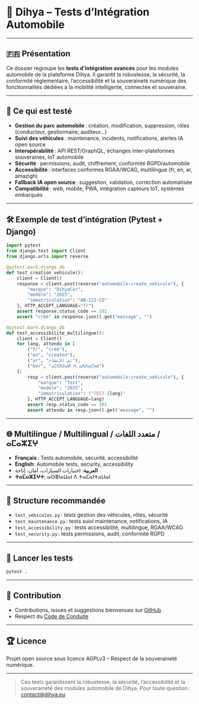 # 🧪 Dihya – Tests d’Intégration Automobile

---

## 🇫🇷 Présentation

Ce dossier regroupe les **tests d’intégration avancés** pour les modules automobile de la plateforme Dihya.
Il garantit la robustesse, la sécurité, la conformité réglementaire, l’accessibilité et la souveraineté numérique des fonctionnalités dédiées à la mobilité intelligente, connectée et souveraine.

---

## 🚀 Ce qui est testé

- **Gestion du parc automobile** : création, modification, suppression, rôles (conducteur, gestionnaire, auditeur…)
- **Suivi des véhicules** : maintenance, incidents, notifications, alertes IA open source
- **Interopérabilité** : API REST/GraphQL, échanges inter-plateformes souveraines, IoT automobile
- **Sécurité** : permissions, audit, chiffrement, conformité RGPD/automobile
- **Accessibilité** : interfaces conformes RGAA/WCAG, multilingue (fr, en, ar, amazigh)
- **Fallback IA open source** : suggestion, validation, correction automatisée
- **Compatibilité** : web, mobile, PWA, intégration capteurs IoT, systèmes embarqués

---

## 🛠️ Exemple de test d’intégration (Pytest + Django)

```python
import pytest
from django.test import Client
from django.urls import reverse

@pytest.mark.django_db
def test_creation_vehicule():
    client = Client()
    response = client.post(reverse("automobile:create_vehicule"), {
        "marque": "DihyaCar",
        "modele": "2025",
        "immatriculation": "AB-123-CD"
    }, HTTP_ACCEPT_LANGUAGE="fr")
    assert response.status_code == 201
    assert "créé" in response.json().get("message", "")

@pytest.mark.django_db
def test_accessibilite_multilingue():
    client = Client()
    for lang, attendu in [
        ("fr", "créé"),
        ("en", "created"),
        ("ar", "تم الإنشاء"),
        ("ber", "ⴰⵎⵙⵙⴰⵍ ⴷ ⴰⴷⴷⴰⵔⴰⵏ")
    ]:
        resp = client.post(reverse("automobile:create_vehicule"), {
            "marque": "Test",
            "modele": "2025",
            "immatriculation": f"TEST-{lang}"
        }, HTTP_ACCEPT_LANGUAGE=lang)
        assert resp.status_code == 201
        assert attendu in resp.json().get("message", "")
```

---

## 🌐 Multilingue / Multilingual / متعدد اللغات / ⴰⵎⴰⵣⵉⵖ

- **Français** : Tests automobile, sécurité, accessibilité
- **English**: Automobile tests, security, accessibility
- **العربية**: اختبارات السيارات، أمان، إتاحة
- **ⵜⴰⵎⴰⵣⵉⵖⵜ**: ⴰⵙⴻⵏⴰⵡⴰⵏ ⴷ ⵜⴰⵎⴰⵏⵜⴰⵡⴰⵏ

---

## 🧩 Structure recommandée

- `test_vehicules.py` : tests gestion des véhicules, rôles, sécurité
- `test_maintenance.py` : tests suivi maintenance, notifications, IA
- `test_accessibility.py` : tests accessibilité, multilingue, RGAA/WCAG
- `test_security.py` : tests permissions, audit, conformité RGPD

---

## 🧪 Lancer les tests

```bash
pytest .
```

---

## 🤝 Contribution

- Contributions, issues et suggestions bienvenues sur [GitHub](https://github.com/DihyaOrg/Dihya)
- Respect du [Code de Conduite](../../../../../CODE_OF_CONDUCT.md)

---

## 🏆 Licence

Projet open source sous licence AGPLv3 – Respect de la souveraineté numérique.

---

> Ces tests garantissent la robustesse, la sécurité, l’accessibilité et la souveraineté des modules automobile de Dihya.
> Pour toute question : [contact@dihya.eu](mailto:contact@dihya.eu)
